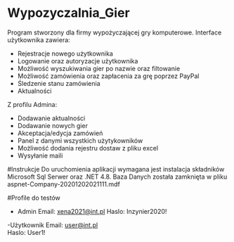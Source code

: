 # Wypozyczalnia_Gier
Program stworzony dla firmy wypożyczającej gry komputerowe. Interface użytkownika zawiera:
- Rejestracje nowego użytkownika
- Logowanie oraz autoryzacje użytkownika
- Możliwość wyszukiwania gier po nazwie oraz filtowanie
- Możliwość zamówienia oraz zapłacenia za grę poprzez PayPal
- Śledzenie stanu zamówienia
- Aktualności

Z profilu Admina:
- Dodawanie aktualności
- Dodawanie nowych gier
- Akceptacja/edycja zamówień
- Panel z danymi wszystkich użytykowników
- Możliwość dodania rejestru dostaw z pliku excel
- Wysyłanie maili 

#Instrukcje
Do uruchomienia aplikacji wymagana jest instalacja składników Microsoft Sql Serwer oraz .NET 4.8.
Baza Danych została zamknięta w pliku aspnet-Company-20201202021111.mdf

#Profile do testów

- Admin
Email: xena2021@int.pl
Haslo: Inzynier2020!

-Użytkownik
Email: user@int.pl  
Haslo: User1!
